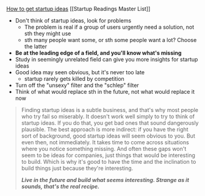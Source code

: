 [How to get startup ideas](https://www.paulgraham.com/startupideas.html)
[[Startup Readings Master List]]
- Don't think of startup ideas, look for problems
	- The problem is real if a group of users urgently need a solution, not sth they might use
	- sth many people want some, or sth some people want a lot? Choose the latter 
- **Be at the leading edge of a field, and you'll know what's missing**
- Study in seemingly unrelated field can give you more insights for startup ideas
- Good idea may seen obvious, but it's never too late
	- startup rarely gets killed by competition
- Turn off the "unsexy" filter and the "schlep" filter
- Think of what would replace sth in the future, not what would replace it now

>  Finding startup ideas is a subtle business, and that's why most people who try fail so miserably. It doesn't work well simply to try to think of startup ideas. If you do that, you get bad ones that sound dangerously plausible. The best approach is more indirect: if you have the right sort of background, good startup ideas will seem obvious to you. But even then, not immediately. It takes time to come across situations where you notice something missing. And often these gaps won't seem to be ideas for companies, just things that would be interesting to build. Which is why it's good to have the time and the inclination to build things just because they're interesting.  
>   
> ***Live in the future and build what seems interesting. Strange as it sounds, that's the real recipe.***
